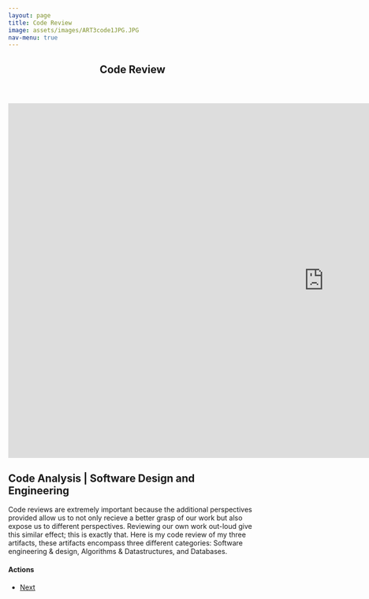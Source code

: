 ```yaml
---
layout: page
title: Code Review
image: assets/images/ART3code1JPG.JPG
nav-menu: true
---
```


<!-- Main -->
<div id="main" class="alt">

<!-- One -->
<section id="one">
	<div class="inner">
		<header class="major">
			<h1>Code Review</h1>
		</header>

<!-- Content -->
		
<iframe width="1280" height="720" src="https://www.youtube.com/embed/5lt3GDEAQVY" title="YouTube video player" frameborder="0" allow="accelerometer; autoplay; clipboard-write; encrypted-media; gyroscope; picture-in-picture" allowfullscreen></iframe>
		
<h2 id="content">Code Analysis | Software Design and Engineering</h2>
<p>Code reviews are extremely important because the additional perspectives provided allow us to not only recieve a better grasp of our work but also expose us to different perspectives. Reviewing our own work out-loud give this similar effect; this is exactly that. Here is my code review of my three artifacts, these artifacts encompass three different categories: Software engineering & design, Algorithms & Datastructures, and Databases.</p>

<!-- Buttons -->
<h4>Actions</h4>
<ul class="actions vertical">
	<li><a href="https://xander325.github.io/xanderbell.github.io/artifact_one.html" class="button special fit">Next</a></li>
	</ul>
</div>
